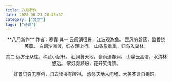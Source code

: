 ```yaml
---
title: 八月新作
date: 2020-08-23 20:45:37
category: ["文学"]
tags: ["诗词"]
---
```

<center>
**八月新作**
作者：寒青
<!--more-->
其一
云霞消徂暑，江波观游鱼。
罡风穷碧落，盈香绕芙蕖。
白鹤沙洲渡，红衣陌上行。
山昏影重重，归鸟入巢林。

其二
远方无从往，种蔬小庭轩。
狂风舞天地，豪雨涨春涧。
山静云高洁，水清林悠远。
掌灯频顾盼，花开笑清颜。

好景词穷无奈何，归去读书有所得。
悠悠天地人间境，大美不言自相识。
</center>
